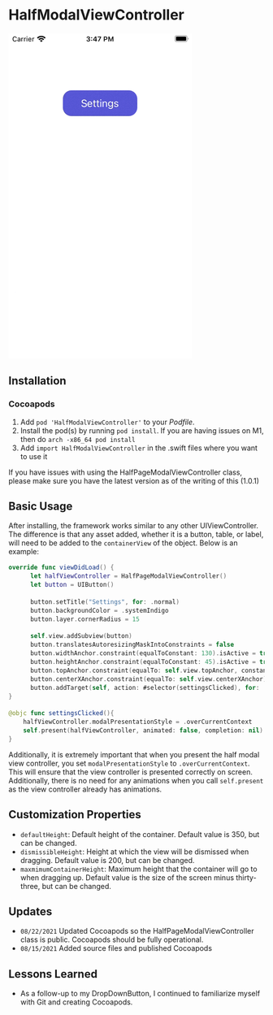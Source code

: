 # HalfModalViewController

![Demo](demoHalfModal.gif)

## Installation

### Cocoapods
1. Add `pod 'HalfModalViewController'` to your *Podfile*. 
2. Install the pod(s) by running `pod install`. If you are having issues on M1, then do `arch -x86_64 pod install`
3. Add `import HalfModalViewController` in the .swift files where you want to use it

If you have issues with using the HalfPageModalViewController class, please make sure you have the latest version as of the writing of this (1.0.1)

## Basic Usage
After installing, the framework works similar to any other UIViewController. The difference is that any asset added, whether it is a button, table, or label,  will need to be added to the `containerView` of the object. Below is an example:

```swift
override func viewDidLoad() {
      let halfViewController = HalfPageModalViewController()
      let button = UIButton()
      
      button.setTitle("Settings", for: .normal)
      button.backgroundColor = .systemIndigo
      button.layer.cornerRadius = 15

      self.view.addSubview(button)
      button.translatesAutoresizingMaskIntoConstraints = false
      button.widthAnchor.constraint(equalToConstant: 130).isActive = true
      button.heightAnchor.constraint(equalToConstant: 45).isActive = true
      button.topAnchor.constraint(equalTo: self.view.topAnchor, constant: 100).isActive = true
      button.centerXAnchor.constraint(equalTo: self.view.centerXAnchor).isActive = true
      button.addTarget(self, action: #selector(settingsClicked), for: .touchUpInside)
}

@objc func settingsClicked(){
    halfViewController.modalPresentationStyle = .overCurrentContext
    self.present(halfViewController, animated: false, completion: nil)
}

```

Additionally, it is extremely important that when you present the half modal view controller, you set `modalPresentationStyle` to `.overCurrentContext`. This will ensure that the view controller is presented correctly on screen. Additionally, there is no need for any animations when you call `self.present` as the view controller already has animations.

## Customization Properties
* `defaultHeight`: Default height of the container. Default value is 350, but can be changed.
* `dismissibleHeight`: Height at which the view will be dismissed when dragging. Default value is 200, but can be changed.
* `maxmimumContainerHeight`: Maximum height that the container will go to when dragging up. Default value is the size of the screen minus thirty-three, but can be changed.

## Updates
- `08/22/2021` Updated Cocoapods so the HalfPageModalViewController class is public. Cocoapods should be fully operational.
- `08/15/2021` Added source files and published Cocoapods

## Lessons Learned
* As a follow-up to my DropDownButton, I continued to familiarize myself with Git and creating Cocoapods.

